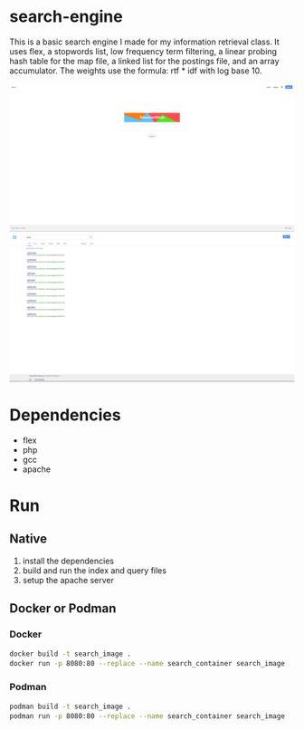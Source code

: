 # search-engine
This is a basic search engine I made for my information retrieval class. It uses flex, a stopwords list, low frequency term filtering, a linear probing hash table for the map file, a linked list for the postings file, and an array accumulator. The weights use the formula: rtf * idf with log base 10.

![home](./images/home.png)
![results](./images/results.png)

# Dependencies
- flex
- php
- gcc
- apache

# Run

## Native
1. install the dependencies
2. build and run the index and query files
3. setup the apache server

## Docker or Podman
### Docker
```bash
docker build -t search_image .
docker run -p 8080:80 --replace --name search_container search_image
```

### Podman
```bash
podman build -t search_image .
podman run -p 8080:80 --replace --name search_container search_image
```
